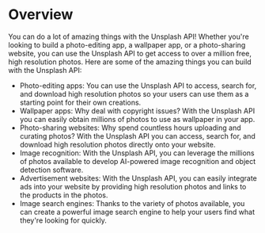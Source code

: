 # Overview

You can do a lot of amazing things with the Unsplash API! Whether you're looking to build a photo-editing app, a wallpaper app, or a photo-sharing website, you can use the Unsplash API to get access to over a million free, high resolution photos. Here are some of the amazing things you can build with the Unsplash API:

- Photo-editing apps: You can use the Unsplash API to access, search for, and download high resolution photos so your users can use them as a starting point for their own creations.
- Wallpaper apps: Why deal with copyright issues? With the Unsplash API you can easily obtain millions of photos to use as wallpaper in your app.
- Photo-sharing websites: Why spend countless hours uploading and curating photos? With the Unsplash API you can access, search for, and download high resolution photos directly onto your website.
- Image recognition: With the Unsplash API, you can leverage the millions of photos available to develop AI-powered image recognition and object detection software.
- Advertisement websites: With the Unsplash API, you can easily integrate ads into your website by providing high resolution photos and links to the products in the photos.
- Image search engines: Thanks to the variety of photos available, you can create a powerful image search engine to help your users find what they're looking for quickly.
